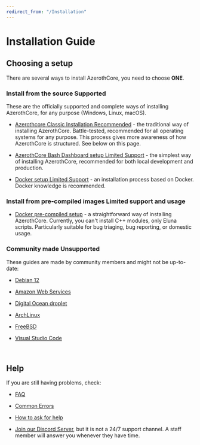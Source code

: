```yaml
---
redirect_from: "/Installation"
---
```


# Installation Guide

## Choosing a setup

There are several ways to install AzerothCore, you need to choose **ONE**.

### Install from the source <span class="badge badge-info">Supported</span>

These are the officially supported and complete ways of installing AzerothCore, for any purpose (Windows, Linux, macOS).

- [Azerothcore Classic Installation <span class="badge badge-success">Recommended</span>](classic-installation.md) - the traditional way of installing AzerothCore. Battle-tested, recommended for all operating systems for any purpose. This process gives more awareness of how AzerothCore is structured. See below on this page.

- [AzerothCore Bash Dashboard setup <span class="badge badge-secondary">Limited Support</span>](ac-dashboard-core-installation.md) - the simplest way of installing AzerothCore, recommended for both local development and production.

- [Docker setup <span class="badge badge-secondary">Limited Support</span>](install-with-docker.md) - an installation process based on Docker. Docker knowledge is recommended.

### Install from pre-compiled images <span class="badge badge-info">Limited support and usage</span>

- [Docker pre-compiled setup](https://www.azerothcore.org/acore-docker/) - a straightforward way of installing AzerothCore. Currently, you can't install C++ modules, only Eluna scripts. Particularly  suitable for bug triaging, bug reporting, or domestic usage.

### Community made <span class="badge badge-info">Unsupported</span>

These guides are made by community members and might not be up-to-date:

- [Debian 12](debian12-install-guide.md)

- [Amazon Web Services](aws-tutorial.md)

- [Digital Ocean droplet](digital-ocean-video-tutorial.md)

- [ArchLinux](arch-linux.md)

- [FreeBSD](freebsd.md)

- [Visual Studio Code](vsc-requirements)

<br>

## Help

If you are still having problems, check:

* [FAQ](faq.md)

* [Common Errors](common-errors.md)

* [How to ask for help](how-to-ask-for-help.md)

* [Join our Discord Server](https://discord.gg/gkt4y2x), but it is not a 24/7 support channel. A staff member will answer you whenever they have time.
